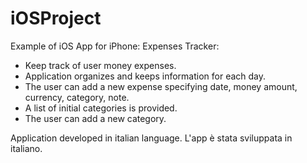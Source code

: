 # iOSProject

Example of iOS App for iPhone: Expenses Tracker:

- Keep track of user money expenses.
- Application organizes and keeps information for each day.
- The user can add a new expense specifying date, money amount, currency, category, note.
- A list of initial categories is provided.
- The user can add a new category.

Application developed in italian language.
L'app è stata sviluppata in italiano.

